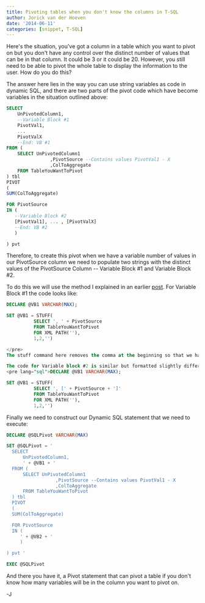 ```yaml
---
title: Pivoting tables when you don't know the columns in T-SQL
author: Jorick van der Hoeven
date: '2014-06-11'
categories: [snippet, T-SQL]
---
```


Here's the situation, you've got a column in a table which you want to pivot on but you don't have any control over the distinct number of values that can be in that column. It could be 3 or it could be 20. However, you still need to be able to pivot the whole table to display the information to the user. How do you do this?

The answer here lies in the way you can use string variables as code in dynamic SQL, and there are two parts of the pivot code which have become variables in the situation outlined above:
```sql
SELECT
    UnPivotedColumn1,
    --Variable Block #1
    PivotVal1,
    ...
    PivotValX
    --End: VB #1
FROM (
    SELECT UnPivotedColumn1
                ,PivotSource --Contains values PivotVal1 - X
                ,ColToAggregate
    FROM TableYouWantToPivot
) tbl
PIVOT
(
SUM(ColToAggregate)

FOR PivotSource
IN (
   --Variable Block #2
   [PivotVal1], ... , [PivotValX]
   --End: VB #2
   )

) pvt

```

Therefore, to create this pivot when we have a variable number of values in our PivotSource column we need to populate two strings with the distinct values of the PivotSource Column -- Variable Block #1 and Variable Block #2.

To do this we will use the method I explained in an earlier <a title="How to include several values in one field in SQL" href="http://jorick.vanderhoeven.ch/2012/10/how-to-include-several-values-in-one-field-in-sql/">post</a>. For Variable Block #1 the code looks like:

``` sql
DECLARE @VB1 VARCHAR(MAX);

SET @VB1 = STUFF(
          SELECT ', ' + PivotSource
          FROM TableYouWantToPivot
          FOR XML PATH(''),
          1,2,'')

</pre>
The stuff command here removes the comma at the beginning so that we have a comma-separated list of values and no trailing comma.

The code for Variable block #2 is similar but formatted slightly differently.
<pre lang="sql">DECLARE @VB1 VARCHAR(MAX);

SET @VB1 = STUFF(
          SELECT ', [' + PivotSource + ']'
          FROM TableYouWantToPivot
          FOR XML PATH(''),
          1,2,'')

```

Finally we need to construct our Dynamic SQL statement that we need to execute:

``` sql
DECLARE @SQLPivot VARCHAR(MAX)

SET @SQLPivot = '
  SELECT
      UnPivotedColumn1,
      ' + @VB1 + '
  FROM (
      SELECT UnPivotedColumn1
                  ,PivotSource --Contains values PivotVal1 - X
                  ,ColToAggregate
      FROM TableYouWantToPivot
  ) tbl
  PIVOT
  (
  SUM(ColToAggregate)

  FOR PivotSource
  IN (
     ' + @VB2 + '
     )

) pvt '

EXEC @SQLPivot

```
And there you have it, a Pivot statement that can pivot a table if you don't know how many variables will be in the column you want to pivot on.

-J